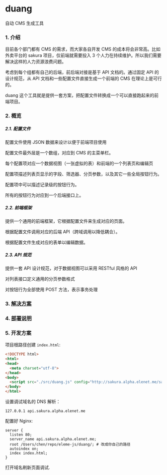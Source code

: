 # duang

自动 CMS 生成工具

### 1. 介绍

目前各个部门都有 CMS 的需求，而大家各自开发 CMS 的成本将会非常高。比如外卖平台的 sakura 项目，仅前端就需要投入 3 个人力在持续维护。所以我们需要解决这样的人力资源浪费问题。

考虑到每个组都有自己的后端，前后端对接是基于 API 文档的。通过固定 API 的设计规范，从 API 文档和一些配置文件直接生成一个前端的 CMS 在理论上是可行的。

duang 这个工具就是提供一套方案，把配置文件转换成一个可以直接跑起来的前端项目。


### 2. 概览

##### 2.1. 配置文件

配置文件使用 JSON 数据来设计以便于前端项目使用

配置文件最外层是一个数组，对应到 CMS 的主菜单栏。

每个配置项对应一个数据视图（一张虚拟的表）和前端的一个列表页和编辑页

配置项描述列表页显示的字段、筛选器、分页参数，以及其它一些全局按钮行为。

配置项中可以描述记录级的按钮行为。

所有的按钮行为对应到一个后端接口上。


##### 2.2. 前端框架

提供一个通用的前端框架，它根据配置文件来生成对应的页面。

根据配置文件调用对应的后端 API（跨域调用以降低耦合）。

根据配置文件生成对应的表单以编辑数据。


##### 2.3. API 规范

提供一套 API 设计规范，对于数据视图可以采用 RESTful 风格的 API

对列表接口定义通用的分页参数格式

对按钮行为全部使用 POST 方法，表示事务处理


### 3. [解决方案](docs/solutions.md)

### 4. [部署说明](docs/deploy-manual.md)

### 5. 开发方案

项目根路径创建 `index.html`:

```html
<!DOCTYPE html>
<html>
<head>
  <meta charset="utf-8">
</head>
<body>
  <script src="./src/duang.js" config="http://sakura.alpha.elenet.me/sakura/duang.json"></script>
</body>
</html>
```

设置调试域名的 DNS 解析：

```
127.0.0.1 api.sakura.alpha.elenet.me
```

配置好 Nginx:

```nginx
server {
  listen 80;
  server_name api.sakura.alpha.elenet.me;
  root /Users/chen/repo/eleme-js/duang/; # 改成你自己的路径
  autoindex on;
  index index.html;
}
```

打开域名刷新页面调试.
